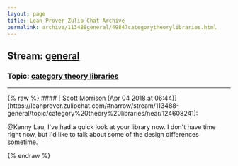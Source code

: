 ```yaml
---
layout: page
title: Lean Prover Zulip Chat Archive 
permalink: archive/113488general/49847categorytheorylibraries.html
---
```


## Stream: [general](https://leanprover-community.github.io/archive/113488general/index.html)
### Topic: [category theory libraries](https://leanprover-community.github.io/archive/113488general/49847categorytheorylibraries.html)

---

<base href="https://leanprover.zulipchat.com">
{% raw %}
#### [ Scott Morrison (Apr 04 2018 at 06:44)](https://leanprover.zulipchat.com/#narrow/stream/113488-general/topic/category%20theory%20libraries/near/124608241):
<p><span class="user-mention" data-user-id="110064">@Kenny Lau</span>, I've had a quick look at your library now. I don't have time right now, but I'd like to talk about some of the design differences sometime.</p>


{% endraw %}
